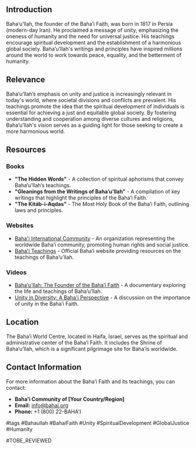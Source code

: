 ## Introduction
Baha’u’llah, the founder of the Baha’i Faith, was born in 1817 in Persia (modern-day Iran). He proclaimed a message of unity, emphasizing the oneness of humanity and the need for universal justice. His teachings encourage spiritual development and the establishment of a harmonious global society. Baha’u’llah's writings and principles have inspired millions around the world to work towards peace, equality, and the betterment of humanity.

## Relevance
Baha’u’llah’s emphasis on unity and justice is increasingly relevant in today's world, where societal divisions and conflicts are prevalent. His teachings promote the idea that the spiritual development of individuals is essential for achieving a just and equitable global society. By fostering understanding and cooperation among diverse cultures and religions, Baha’u’llah's vision serves as a guiding light for those seeking to create a more harmonious world.

## Resources

### Books
- **"The Hidden Words"** - A collection of spiritual aphorisms that convey Baha’u’llah’s teachings.
- **"Gleanings from the Writings of Baha’u’llah"** - A compilation of key writings that highlight the principles of the Baha’i Faith.
- **"The Kitáb-i-Aqdas"** - The Most Holy Book of the Baha’i Faith, outlining laws and principles.

### Websites
- [Baha'i International Community](https://www.bic.org) - An organization representing the worldwide Baha’i community, promoting human rights and social justice.
- [Baha'i Teachings](https://www.bahai.org/beliefs/) - Official Baha’i website providing resources on the teachings of Baha’u’llah.

### Videos
- [Baha’u’llah: The Founder of the Baha’i Faith](https://www.youtube.com/watch?v=example) - A documentary exploring the life and teachings of Baha’u’llah.
- [Unity in Diversity: A Baha'i Perspective](https://www.youtube.com/watch?v=example) - A discussion on the importance of unity in the Baha’i Faith.

## Location
The Baha’i World Centre, located in Haifa, Israel, serves as the spiritual and administrative center of the Baha’i Faith. It includes the Shrine of Baha’u’llah, which is a significant pilgrimage site for Baha’is worldwide.

## Contact Information
For more information about the Baha’i Faith and its teachings, you can contact:
- **Baha'i Community of [Your Country/Region]**
- **Email:** info@bahai.org
- **Phone:** +1 (800) 22-BAHA'I

#tags
#Bahaullah #BahaiFaith #Unity #SpiritualDevelopment #GlobalJustice #Humanity


#TOBE_REVIEWED
